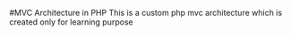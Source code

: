 #MVC Architecture in PHP
This is a custom php mvc architecture which is created only for learning purpose
